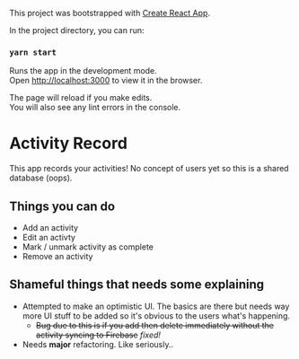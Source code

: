 This project was bootstrapped with [Create React App](https://github.com/facebook/create-react-app).

In the project directory, you can run:

### `yarn start`

Runs the app in the development mode.<br>
Open [http://localhost:3000](http://localhost:3000) to view it in the browser.

The page will reload if you make edits.<br>
You will also see any lint errors in the console.

# Activity Record

This app records your activities! No concept of users yet so this is a shared database (oops).

## **Things you can do**

- Add an activity
- Edit an activty
- Mark / unmark activity as complete
- Remove an activity

## **Shameful things that needs some explaining**

- Attempted to make an optimistic UI. The basics are there but needs way more UI stuff to be added so it's obvious to the users what's happening.
  - ~~Bug due to this is if you add then delete immediately without the activity syncing to Firebase~~ _fixed!_
- Needs **major** refactoring. Like seriously..
